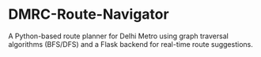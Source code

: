 # DMRC-Route-Navigator
A Python-based route planner for Delhi Metro using graph traversal algorithms (BFS/DFS) and a Flask backend for real-time route suggestions.
